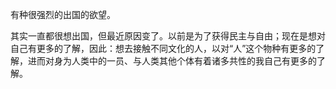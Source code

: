 有种很强烈的出国的欲望。

其实一直都很想出国，但最近原因变了。以前是为了获得民主与自由；现在是想对自己有更多的了解，因此：想去接触不同文化的人，以对“人”这个物种有更多的了解，进而对身为人类中的一员、与人类其他个体有着诸多共性的我自己有更多的了解。
